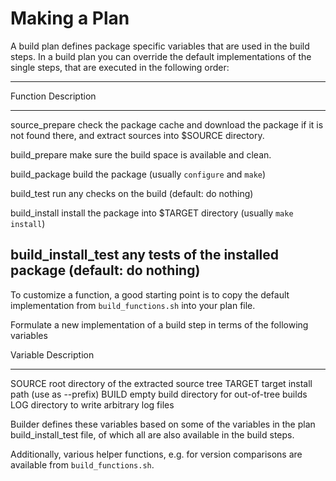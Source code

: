 # Making a Plan

  A build plan defines package specific variables that are used in the build
  steps. In a build plan you can override the default implementations of the
  single steps, that are executed in the following order:

  ----------------------------------------------------------------
  Function            Description
  ------------------  --------------------------------------------
  source_prepare      check the package cache and download the
                      package if it is not found there, and
                      extract sources into $SOURCE directory.

  build_prepare       make sure the build space is available and
                      clean.

  build_package       build the package (usually `configure` and
                      `make`)

  build_test          run any checks on the build (default: do
                      nothing)

  build_install       install the package into $TARGET directory
                      (usually `make install`)

  build_install_test  any tests of the installed package (default:
                      do nothing)
  ----------------------------------------------------------------

  To customize a function, a good starting point is to copy the default
  implementation from `build_functions.sh` into your plan file.

  Formulate a new implementation of a build step in terms of the following
  variables

  Variable   Description
  ---------  ---------------------------------------------
  SOURCE     root directory of the extracted source tree
  TARGET     target install path (use as --prefix)
  BUILD      empty build directory for out-of-tree builds
  LOG        directory to write arbitrary log files

  Builder defines these variables based on some of the variables in the plan
  build_install_test file, of which all are also available in the build steps.

  Additionally, various helper functions, e.g. for version comparisons are
  available from `build_functions.sh`.


